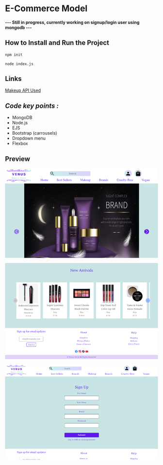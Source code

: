 # E-Commerce Model
#### --- Still in progress, currently working on signup/login user using mongodb  ---

## How to Install and Run the Project
```
npm init
```
```
node index.js
```
## Links
 [Makeup API Used](https://makeup-api.herokuapp.com/)

## *Code key points :*
* MongoDB
* Node.js
* EJS
* Bootstrap (carrousels) 
* Dropdown menu
* Flexbox 

## Preview

![Preview](/views/assets/preview1.png "Preview 1")


![Preview](/views/assets/preview2.png "Preview 2")



![Preview](/views/assets/preview3.png "Preview 3")



